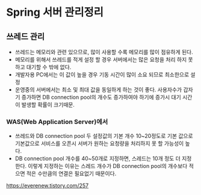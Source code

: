 

# Spring 서버 관리정리

## 쓰레드 관리
- 쓰레드는 메모리와 관련 있으므로, 많이 사용할 수록 메모리를 많이 점유하게 된다.
- 메모리를 위해서 쓰레드를 적게 설정 할 경우 서버에서는 많은 요청을 처리 하지 못하고 대기할 수 밖에 없다.
- 개발자용 PC에서는 이 값이 높을 경우 기동 시간이 많이 소요 되므로 최소한으로 설정
- 운영중의 서버에서는 최소 및 최대 값을 동일하게 하는 것이 좋다. 사용자수가 갑자기 증가하면 DB connection pool의 개수도 증가하여야 하기에 증가시 대기 시간이 발생할 확률이 크기때문.

### WAS(Web Application Server)에서 
- 쓰레드와 DB connection pool 두 설정값의 기본 개수 10~20정도로 기본 값으로 기본값으로 서비스를 오픈시 서버가 원하는 요청량을 처리하지 못 할 가능성이 높다.
- DB connection pool 개수를 40~50개로 지정하면, 스레드는 10개 정도 더 지정한다. 이렇게 지정하는 이유는 스레드 개수가 DB connection pool의 개수보다 적으면 적은 수만큼의 연결은 필요없기 때문이다.  



https://everenew.tistory.com/257
